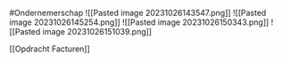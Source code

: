 #Ondernemerschap 
![[Pasted image 20231026143547.png]]
![[Pasted image 20231026145254.png]]
![[Pasted image 20231026150343.png]]
![[Pasted image 20231026151039.png]]

[[Opdracht Facturen]]
